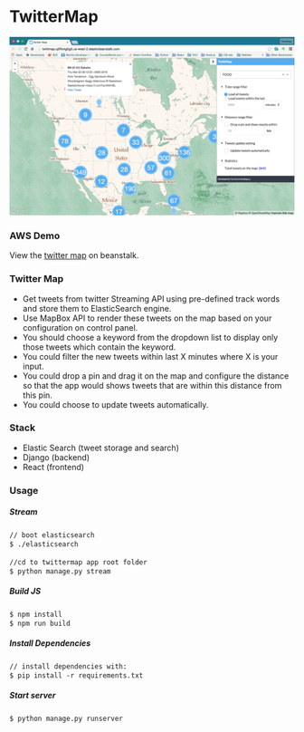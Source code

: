 # TwitterMap

![shot](shot.png)

### AWS Demo
View the [twitter map](http://twittmap.q3f5vtg5g3.us-west-2.elasticbeanstalk.com/) on beanstalk.

### Twitter Map

- Get tweets from twitter Streaming API using pre-defined track words and store them to ElasticSearch engine.
- Use MapBox API to render these tweets on the map based on your configuration on control panel.
- You should choose a keyword from the dropdown list to display only those tweets which contain the keyword.
- You could filter the new tweets within last X minutes where X is your input.
- You could drop a pin and drag it on the map and configure the distance so that the app would shows tweets that are within this distance from this pin.
- You could choose to update tweets automatically.

### Stack
- Elastic Search (tweet storage and search)
- Django (backend)
- React (frontend)

### Usage

##### Stream
```
// boot elasticsearch
$ ./elasticsearch

//cd to twittermap app root folder
$ python manage.py stream
```

##### Build JS
```
$ npm install
$ npm run build
```

##### Install Dependencies
```
// install dependencies with:
$ pip install -r requirements.txt
```

##### Start server
```
$ python manage.py runserver
```
